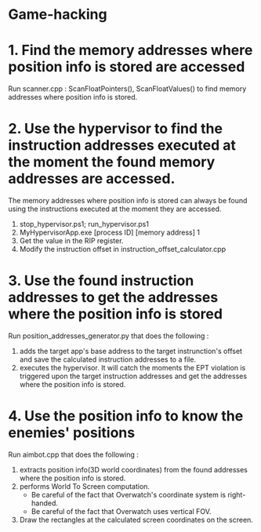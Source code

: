 # Game-hacking
# 1. Find the memory addresses where position info is stored are accessed
Run scanner.cpp : ScanFloatPointers(), ScanFloatValues() to find memory addresses where position info is stored.

# 2. Use the hypervisor to find the instruction addresses executed at the moment the found memory addresses are accessed.
The memory addresses where position info is stored can always be found using the instructions executed at the moment they are accessed.
1. stop_hypervisor.ps1; run_hypervisor.ps1
2. MyHypervisorApp.exe [process ID] [memory address] 1
3. Get the value in the RIP register.
4. Modify the instruction offset in instruction_offset_calculator.cpp

# 3. Use the found instruction addresses to get the addresses where the position info is stored
Run position_addresses_generator.py that does the following :
1. adds the target app's base address to the target instrunction's offset and save the calculated instruction addresses to a file.
2. executes the hypervisor. It will catch the moments the EPT violation is triggered upon the target instruction addresses and
get the addresses where the position info is stored.

# 4. Use the position info to know the enemies' positions
Run aimbot.cpp that does the following :
1. extracts position info(3D world coordinates) from the found addresses where the position info is stored.
2. performs World To Screen computation.
    - Be careful of the fact that Overwatch's coordinate system is right-handed.
    - Be careful of the fact that Overwatch uses vertical FOV.
3. Draw the rectangles at the calculated screen coordinates on the screen.

